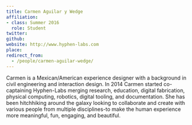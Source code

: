 ```yaml
---
title: Carmen Aguilar y Wedge
affiliation:
- class: Summer 2016
  role: Student
twitter:
github:
website: http://www.hyphen-labs.com
place:
redirect_from:
  - /people/carmen-aguilar-wedge/
---
```

Carmen is a Mexican/American experience designer with a background in civil engineering and interaction design.  In 2014 Carmen started co-captaining Hyphen-Labs merging research, education, digital fabrication, physical computing, robotics, digital tooling, and documentation.  She has been hitchhiking around the galaxy looking to collaborate and create with various people from multiple disciplines-to make the human experience more meaningful, fun, engaging, and beautiful.